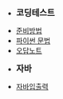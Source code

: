 <!-- docs/_sidebar.md 

* [Home](/)
* [Guide](guide.md)
> [#1. Two Sum](/LeetCode/twoSum.md)    //들여쓰기 효과
-->

- **<big>코딩테스트</big>**
* [준비방법](/CodingTest/howto.md)
* [파이썬 문법](/CodingTest/python.md)
* [오답노트](/CodingTest/memo.md)

- **<big>자바</big>**
* [자바입출력](/nhn/nhn_java_io.md)